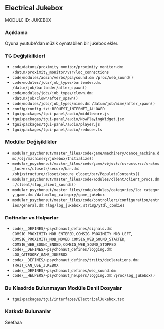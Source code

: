 ## Electrical Jukebox

MODULE ID: JUKEBOX

### Açıklama

Oyuna youtube'dan müzik oynatabilen bir jukebox ekler.

### TG Değişiklikleri

- `code/datums/proximity_monitor/proximity_monitor.dm`: `/datum/proximity_monitor/var/loc_connections`
- `code/modules/admin/verbs/playsound.dm`: `/proc/web_sound()`
- `code/modules/jobs/job_types/bartender.dm`: `/datum/job/bartender/after_spawn()`
- `code/modules/jobs/job_types/clown.dm`: `/datum/job/clown/after_spawn()`
- `code/modules/jobs/job_types/mime.dm`: `/datum/job/mime/after_spawn()`
- `config/config.txt`: `REQUEST_INTERNET_ALLOWED`
- `tgui/packages/tgui-panel/audio/middleware.js`
- `tgui/packages/tgui-panel/audio/NowPlayingWidget.jsx`
- `tgui/packages/tgui-panel/audio/player.js`
- `tgui/packages/tgui-panel/audio/reducer.ts`

### Modüler Değişiklikler

- `modular_psychonaut/master_files/code/game/machinery/dance_machine.dm`: `/obj/machinery/jukebox/Initialize()`
- `modular_psychonaut/master_files/code/game/objects/structures/crates_lockers/closets/secure/bar.dm`: `/obj/structure/closet/secure_closet/bar/PopulateContents()`
- `modular_psychonaut/master_files/code/modules/client/client_procs.dm`: `/client/stop_client_sounds()`
- `modular_psychonaut/master_files/code/modules/categories/log_category_game.dm`: `/datum/log_category/game_jukebox`
- `modular_psychonaut/master_files/code/controllers/configuration/entries/general.dm`: `flag/log_jukebox`, `string/ytdl_cookies`

### Definelar ve Helperlar

- `code/__DEFINES/~psychonaut_defines/signals.dm`: `COMSIG_PROXIMITY_MOB_ENTERED`, `COMSIG_PROXIMITY_MOB_LEFT`, `COMSIG_PROXIMITY_MOB_MOVED`, `COMSIG_WEB_SOUND_STARTED`, `COMSIG_WEB_SOUND_ENDED`, `COMSIG_WEB_SOUND_STOPPED`
- `code/__DEFINES/~psychonaut_defines/logging.dm`: `LOG_CATEGORY_GAME_JUKEBOX`
- `code/__DEFINES/~psychonaut_defines/traits/declarations.dm`: `TRAIT_CAN_USE_JUKEBOX`
- `code/__DEFINES/~psychonaut_defines/web_sound.dm`
- `code/__HELPERS/~psychonaut_helpers/logging.dm`: `/proc/log_jukebox()`

### Bu Klasörde Bulunmayan Modüle Dahil Dosyalar

- `tgui/packages/tgui/interfaces/ElectricalJukebox.tsx`

### Katkıda Bulunanlar

Seefaaa
